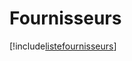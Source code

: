 # Fournisseurs

[!include[listefournisseurs](fournisseurs.listefournisseurs.autogen.md)]









































































































































